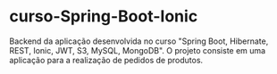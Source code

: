 # curso-Spring-Boot-Ionic

Backend da aplicação desenvolvida no curso "Spring Boot, Hibernate, REST, Ionic, JWT, S3, MySQL, MongoDB".
O projeto consiste em uma aplicação para a realização de pedidos de produtos.
